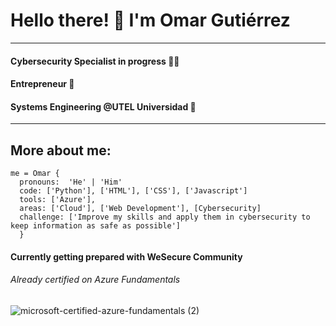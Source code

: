 # Hello there! 👋 I'm Omar Gutiérrez
***
#### Cybersecurity Specialist in progress 👨‍💻
#### Entrepreneur 🚀
#### Systems Engineering @UTEL Universidad 🏫
***
## More about me:
```
me = Omar {
  pronouns:  'He' | 'Him'
  code: ['Python'], ['HTML'], ['CSS'], ['Javascript']
  tools: ['Azure'],
  areas: ['Cloud'], ['Web Development'], [Cybersecurity]
  challenge: ['Improve my skills and apply them in cybersecurity to keep information as safe as possible']
  }
```
#### Currently getting prepared with WeSecure Community
###### Already certified on Azure Fundamentals
![microsoft-certified-azure-fundamentals (2)](https://user-images.githubusercontent.com/89239670/161171757-42bfcefa-f73c-4ddf-b52e-3b3bb7432549.png)

